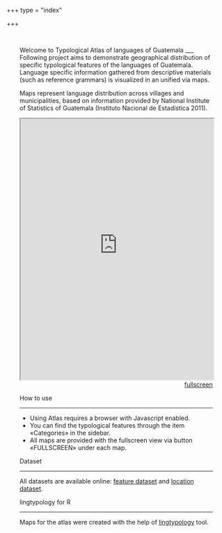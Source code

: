 +++
type = "index"


+++
<head>
<style type="text/css">
	.padding {
		padding: 30px;
	}
</style>
</head>

<body>
<div class="padding">
<span class="author-description">Welcome to Typological Atlas of languages of Guatemala</span>
___
Following project aims to demonstrate geographical distribution of specific typological features of the languages of Guatemala.
Language specific information gathered from descriptive materials (such as reference grammars) is visualized in an unified via maps.

Maps represent language distribution across villages and municipalities, based on information provided by National Institute of Statistics of Guatemala (Instituto Nacional de Estadística 2011).

<iframe src="https://sasha-kozhukhar.github.io/guatemala_atlas/maps/guatemala.html" width = "100%" height = "600px"></iframe>
<div align="right"><a href="https://sasha-kozhukhar.github.io/guatemala_atlas/maps/guatemala.html" target="_blank" class="button">fullscreen</a></div>

<span class="author-description">How to use</span>
___
* Using Atlas requires a browser with Javascript enabled.
* You can find the typological features through the item «<span class="scaps">Categories</span>» in the sidebar. 
* All maps are provided with the fullscreen view via button «<span class="scaps">FULLSCREEN</span>» under each map.

<span class="author-description">Dataset</span>
___
All datasets are available online: <a href="https://github.com/sasha-kozhukhar/guatemala_atlas/blob/master/guatemala_features.csv" target="_blank">feature dataset</a> and <a href="https://github.com/sasha-kozhukhar/guatemala_atlas/blob/master/guatemala_locations.csv" target="_blank">location dataset</a>.

<span class="author-description">lingtypology for R</span>
___
Maps for the atlas were created with the help of <a href="https://github.com/ropensci/lingtypology" target="_blank">lingtypology</a> tool.
</div>
</body>